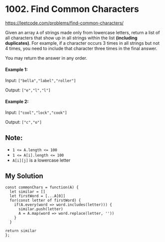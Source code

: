 # 1002. Find Common Characters
https://leetcode.com/problems/find-common-characters/

Given an array `A` of strings made only from lowercase letters, return a list of all characters that show up in all strings within the list <b>(including duplicates)</b>.  For example, if a character occurs 3 times in all strings but not 4 times, you need to include that character three times in the final answer.

You may return the answer in any order.

 

#### Example 1:
Input: `["bella","label","roller"]`

Output: `["e","l","l"]`

#### Example 2:
Input: `["cool","lock","cook"]`

Output: `["c","o"]`
 

## Note:

- `1 <= A.length <= 100`
- `1 <= A[i].length <= 100`
- `A[i][j]` is a lowercase letter

## My Solution

````
const commonChars = function(A) {
  let similar = []
  let firstWord = [...A[0]]
  for(const letter of firstWord) {
    if(A.every(word => word.includes(letter))) {
      similar.push(letter)
      A = A.map(word => word.replace(letter, ''))
    } 
  }

return similar    
};

````
